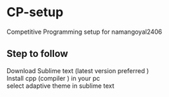 # CP-setup
Competitive Programming setup for namangoyal2406  
## Step to follow  
Download Sublime text (latest version preferred )  
Install cpp (compiler ) in your pc  
select adaptive theme in sublime text  


